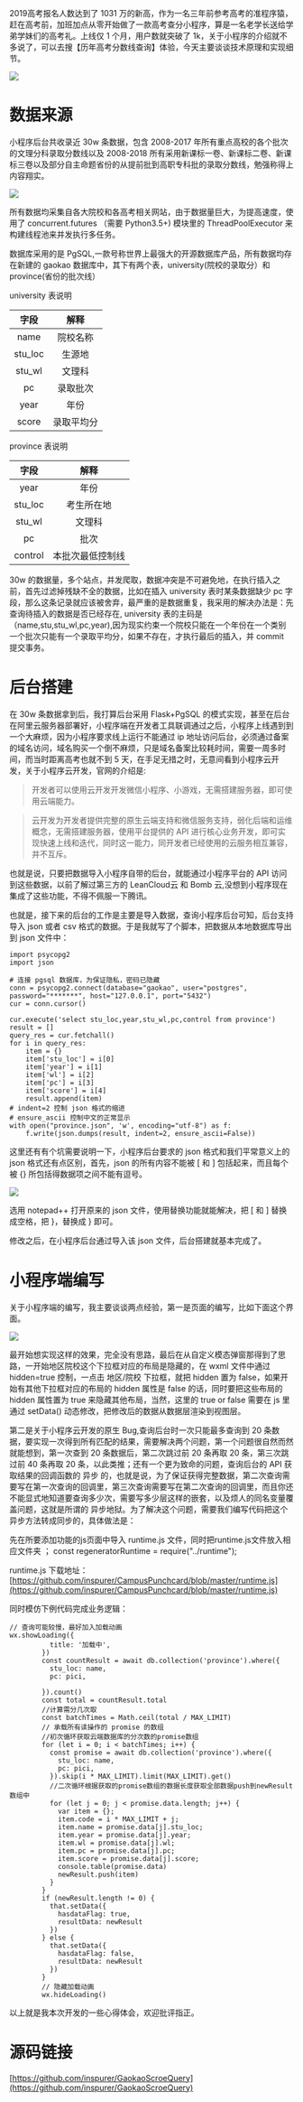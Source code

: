 2019高考报名人数达到了 1031 万的新高，作为一名三年前参考高考的准程序猿，赶在高考前，加班加点从零开始做了一款高考查分小程序，算是一名老学长送给学弟学妹们的高考礼。上线仅 1 个月，用户数就突破了 1k，关于小程序的介绍就不多说了，可以去搜【历年高考分数线查询】体验，今天主要谈谈技术原理和实现细节。


![](https://puui.qpic.cn/vupload/0/1567755883128_d29uqrt39un.jpg/0)

# 数据来源

小程序后台共收录近 30w 条数据，包含 2008-2017 年所有重点高校的各个批次的文理分科录取分数线以及 2008-2018 所有采用新课标一卷、新课标二卷、新课标三卷以及部分自主命题省份的从提前批到高职专科批的录取分数线，勉强称得上内容翔实。

![](https://puui.qpic.cn/vupload/0/1567755926607_54nqodwtqg.png/0)

所有数据均采集自各大院校和各高考相关网站，由于数据量巨大，为提高速度，使用了 concurrent.futures （需要 Python3.5+) 模块里的 ThreadPoolExecutor 来构建线程池来并发执行多任务。

数据库采用的是 PgSQL,一款号称世界上最强大的开源数据库产品，所有数据均存在新建的 gaokao 数据库中，其下有两个表，university(院校的录取分）和 province(省份的批次线）

university 表说明

|字段|解释|
|:---:|:---:|
|name|院校名称|
|stu_loc|生源地|
|stu_wl|文理科|
|pc|录取批次|
|year|年份|
|score|录取平均分|

province 表说明

|字段|解释|
|:---:|:---:|
|year|年份|
|stu_loc|考生所在地|
|stu_wl|文理科|
|pc|批次|
|control|本批次最低控制线|

30w 的数据量，多个站点，并发爬取，数据冲突是不可避免地，在执行插入之前，首先过滤掉残缺不全的数据，比如在插入 university 表时某条数据缺少 pc 字段，那么这条记录就应该被舍弃，最严重的是数据重复，我采用的解决办法是：先查询待插入的数据是否已经存在, university 表的主码是（name,stu,stu_wl,pc,year),因为现实约束一个院校只能在一个年份在一个类别一个批次只能有一个录取平均分，如果不存在，才执行最后的插入，并 commit 提交事务。

# 后台搭建

在 30w  条数据拿到后，我打算后台采用 Flask+PgSQL 的模式实现，甚至在后台在阿里云服务器部署好，小程序端在开发者工具联调通过之后，小程序上线遇到到一个大麻烦，因为小程序要求线上运行不能通过 ip 地址访问后台，必须通过备案的域名访问，域名购买一个倒不麻烦，只是域名备案比较耗时间，需要一周多时间，而当时距离高考也就不到 5 天，在手足无措之时，无意间看到小程序云开发，关于小程序云开发，官网的介绍是:

>开发者可以使用云开发开发微信小程序、小游戏，无需搭建服务器，即可使用云端能力。

>云开发为开发者提供完整的原生云端支持和微信服务支持，弱化后端和运维概念，无需搭建服务器，使用平台提供的 API 进行核心业务开发，即可实现快速上线和迭代，同时这一能力，同开发者已经使用的云服务相互兼容，并不互斥。

也就是说，只要把数据导入小程序自带的后台，就能通过小程序平台的 API 访问到这些数据，以前了解过第三方的 LeanCloud云 和 Bomb 云,没想到小程序现在集成了这些功能，不得不佩服一下腾讯。

也就是，接下来的后台的工作是主要是导入数据，查询小程序后台可知，后台支持导入 json 或者 csv 格式的数据。于是我就写了个脚本，把数据从本地数据库导出到 json 文件中：

	import psycopg2
	import json

	# 连接 pgsql 数据库，为保证隐私，密码已隐藏
	conn = psycopg2.connect(database="gaokao", user="postgres", password="*******", host="127.0.0.1", port="5432")
	cur = conn.cursor()

	cur.execute('select stu_loc,year,stu_wl,pc,control from province')
	result = []
	query_res = cur.fetchall()
	for i in query_res:
		item = {}
		item['stu_loc'] = i[0]
		item['year'] = i[1]
		item['wl'] = i[2]
		item['pc'] = i[3]
		item['score'] = i[4]
		result.append(item)
	# indent=2 控制 json 格式的缩进
	# ensure_ascii 控制中文的正常显示
	with open("province.json", 'w', encoding="utf-8") as f:
		f.write(json.dumps(result, indent=2, ensure_ascii=False))

这里还有有个坑需要说明一下，小程序后台要求的 json 格式和我们平常意义上的 json 格式还有点区别，首先，json 的所有内容不能被 [ 和 ] 包括起来，而且每个被 {} 所包括得数据项之间不能有逗号。


![](https://puui.qpic.cn/vupload/0/1567755947074_pf6cnss1vdt.png/0)


选用 notepad++ 打开原来的 json 文件，使用替换功能就能解决，把 [ 和 ] 替换成空格，把 }，替换成 } 即可。

修改之后，在小程序后台通过导入该 json 文件，后台搭建就基本完成了。

# 小程序端编写

关于小程序端的编写，我主要谈谈两点经验，第一是页面的编写，比如下面这个界面。


![](https://puui.qpic.cn/vupload/0/1567755961808_rzfnw9cgy2.jpg/0)

最开始想实现这样的效果，完全没有思路，最后在从自定义模态弹窗那得到了思路，一开始地区院校这个下拉框对应的布局是隐藏的，在 wxml 文件中通过 hidden=true 控制，一点击 地区/院校 下拉框，就把 hidden 置为 false，如果开始有其他下拉框对应的布局的 hidden 属性是 false 的话，同时要把这些布局的 hidden 属性置为 true 来隐藏其他布局，当然，这里的 true or false 需要在 js 里通过 setData() 动态修改，把修改后的数据从数据层渲染到视图层。

第二是关于小程序云开发的原生 Bug,查询后台时一次只能最多查询到 20 条数据，要实现一次得到所有匹配的结果，需要解决两个问题，第一个问题很自然而然就能想到，第一次查到 20 条数据后，第二次跳过前 20 条再取 20 条，第三次跳过前 40 条再取 20 条，以此类推；还有一个更为致命的问题，查询后台的 API 获取结果的回调函数的 异步 的，也就是说，为了保证获得完整数据，第二次查询需要写在第一次查询的回调里，第三次查询需要写在第二次查询的回调里，而且你还不能显式地知道要查询多少次，需要写多少层这样的嵌套，以及烦人的同名变量覆盖问题，这就是所谓的 异步地狱。为了解决这个问题，需要我们编写代码把这个异步方法转成同步的，具体做法是：

先在所要添加功能的js页面中导入 runtime.js 文件，同时把runtime.js文件放入相应文件夹
；
const regeneratorRuntime = require("../runtime");

runtime.js 下载地址：[https://github.com/inspurer/CampusPunchcard/blob/master/runtime.js](https://github.com/inspurer/CampusPunchcard/blob/master/runtime.js)

同时模仿下例代码完成业务逻辑：

	// 查询可能较慢，最好加入加载动画​
	wx.showLoading({
			  title: '加载中',
			})
			const countResult = await db.collection('province').where({
			  stu_loc: name,
			  pc: pici,

			}).count()
			const total = countResult.total
			//计算需分几次取
			const batchTimes = Math.ceil(total / MAX_LIMIT)
			// 承载所有读操作的 promise 的数组
			//初次循环获取云端数据库的分次数的promise数组
			for (let i = 0; i < batchTimes; i++) {
			  const promise = await db.collection('province').where({
				stu_loc: name,
				pc: pici,
			  }).skip(i * MAX_LIMIT).limit(MAX_LIMIT).get()
			  //二次循环根据​获取的promise数组的数据长度获取全部数据push到newResult数组中
			  for (let j = 0; j < promise.data.length; j++) {
				var item = {};
				item.code = i * MAX_LIMIT + j;
				item.name = promise.data[j].stu_loc;
				item.year = promise.data[j].year;
				item.wl = promise.data[j].wl;
				item.pc = promise.data[j].pc;
				item.score = promise.data[j].score;
				console.table(promise.data)
				newResult.push(item)
			  }
			}
			if (newResult.length != 0) {
			  that.setData({
				hasdataFlag: true,
				resultData: newResult
			  })
			} else {
			  that.setData({
				hasdataFlag: false,
				resultData: newResult
			  })
			}
			// 隐藏加载动画
			wx.hideLoading()

以上就是我本次开发的一些心得体会，欢迎批评指正。

# 源码链接
[https://github.com/inspurer/GaokaoScroeQuery](https://github.com/inspurer/GaokaoScroeQuery)

